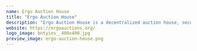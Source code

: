 ```yaml
---
name: Ergo Auction House
title: "Ergo Auction House"
description: "Ergo Auction House is a decentralized auction house, secure and easy to use. A simple way to sell or buy Ergo's tokens, artworks, NFTs, etc."
website: https://ergoauctions.org/
logo_image: bntyies__400x400.jpg
preview_image: ergo-auction-house.png
---
```

